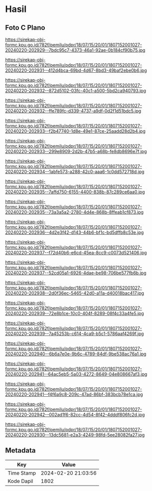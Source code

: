 # Hasil

## Foto C Plano

https://sirekap-obj-formc.kpu.go.id/782f/pemilu/pdpr/18/07/15/20/01/1807152001027-20240220-202929--7bdc95c7-4373-46a1-92ae-0b184cf90b75.jpg

https://sirekap-obj-formc.kpu.go.id/782f/pemilu/pdpr/18/07/15/20/01/1807152001027-20240220-202931--412d4bca-69bd-4d67-8bd3-49baf2ebe0b6.jpg

https://sirekap-obj-formc.kpu.go.id/782f/pemilu/pdpr/18/07/15/20/01/1807152001027-20240220-202932--872d5102-03fc-40c1-a500-5bd2ca940793.jpg

https://sirekap-obj-formc.kpu.go.id/782f/pemilu/pdpr/18/07/15/20/01/1807152001027-20240220-202932--ffe789fc-d339-4737-a9df-0d2f1d51bdc5.jpg

https://sirekap-obj-formc.kpu.go.id/782f/pemilu/pdpr/18/07/15/20/01/1807152001027-20240220-202933--f2b47740-1d8e-49e1-87ce-25aadd28d2b4.jpg

https://sirekap-obj-formc.kpu.go.id/782f/pemilu/pdpr/18/07/15/20/01/1807152001027-20240220-202933--299e8909-2d2b-47b5-a68b-fe8db8696e7f.jpg

https://sirekap-obj-formc.kpu.go.id/782f/pemilu/pdpr/18/07/15/20/01/1807152001027-20240220-202934--1abfe573-a288-42c0-aaa6-1c0dd572718d.jpg

https://sirekap-obj-formc.kpu.go.id/782f/pemilu/pdpr/18/07/15/20/01/1807152001027-20240220-202935--7affd750-6155-4400-838b-87c289ce6aa0.jpg

https://sirekap-obj-formc.kpu.go.id/782f/pemilu/pdpr/18/07/15/20/01/1807152001027-20240220-202935--73a3a5a2-2780-4d4e-868b-8ffeab1cf873.jpg

https://sirekap-obj-formc.kpu.go.id/782f/pemilu/pdpr/18/07/15/20/01/1807152001027-20240220-202936--4d2e3f42-d143-44b6-bf1c-bd5dffb8c53e.jpg

https://sirekap-obj-formc.kpu.go.id/782f/pemilu/pdpr/18/07/15/20/01/1807152001027-20240220-202937--f72d40b6-e6cd-45ea-8cc9-c0073d521406.jpg

https://sirekap-obj-formc.kpu.go.id/782f/pemilu/pdpr/18/07/15/20/01/1807152001027-20240220-202937--52cd05a1-6926-4dae-be98-706be577fb6b.jpg

https://sirekap-obj-formc.kpu.go.id/782f/pemilu/pdpr/18/07/15/20/01/1807152001027-20240220-202938--2d0f36ec-5465-42d0-a11a-d40018bac417.jpg

https://sirekap-obj-formc.kpu.go.id/782f/pemilu/pdpr/18/07/15/20/01/1807152001027-20240220-202939--72e8b1ce-10c0-404f-8289-08f4c33a4fe5.jpg

https://sirekap-obj-formc.kpu.go.id/782f/pemilu/pdpr/18/07/15/20/01/1807152001027-20240220-202939--7a45253b-c614-4ca9-b5c1-5786aaf4269f.jpg

https://sirekap-obj-formc.kpu.go.id/782f/pemilu/pdpr/18/07/15/20/01/1807152001027-20240220-202940--6b6a7e0e-9b6c-4789-84df-9be538ac76a1.jpg

https://sirekap-obj-formc.kpu.go.id/782f/pemilu/pdpr/18/07/15/20/01/1807152001027-20240220-202941--64ac5eb5-5a03-4272-8649-04e808667af3.jpg

https://sirekap-obj-formc.kpu.go.id/782f/pemilu/pdpr/18/07/15/20/01/1807152001027-20240220-202941--f4f6a9c8-209c-47ad-86bf-383bcb78e1ca.jpg

https://sirekap-obj-formc.kpu.go.id/782f/pemilu/pdpr/18/07/15/20/01/1807152001027-20240220-202942--002ad1f6-82cc-4d54-8f42-4dddf806fc2d.jpg

https://sirekap-obj-formc.kpu.go.id/782f/pemilu/pdpr/18/07/15/20/01/1807152001027-20240220-202930--13dc5681-e2a3-4249-98fd-5ee28082fa27.jpg


## Metadata

| Key        | Value               |
| ---------- | ------------------- |
| Time Stamp | 2024-02-20 21:03:56 |
| Kode Dapil | 1802                |



